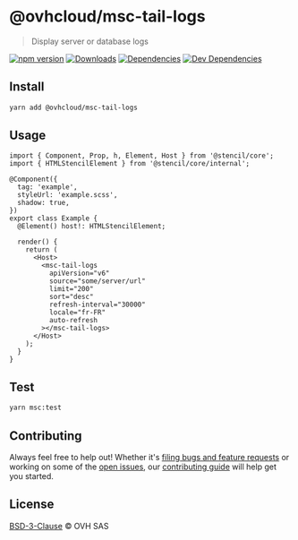 # @ovhcloud/msc-tail-logs

> Display server or database logs

[![npm version](https://badgen.net/npm/v/@ovhcloud/msc-tail-logs)](https://www.npmjs.com/package/@ovhcloud/msc-tail-logs) [![Downloads](https://badgen.net/npm/dt/@ovhcloud/msc-tail-logs)](https://npmjs.com/package/@ovhcloud/msc-tail-logs) [![Dependencies](https://badgen.net/david/dep/ovh/manager/packages/super-components/component/msc-tail-logs)](https://npmjs.com/package/@ovhcloud/msc-tail-logs) [![Dev Dependencies](https://badgen.net/david/dev/ovh/manager/packages/super-components/component/)](https://npmjs.com/package/@ovhcloud/msc-tail-logs?activeTab=dependencies)

## Install

```sh
yarn add @ovhcloud/msc-tail-logs
```

## Usage

```tsx
import { Component, Prop, h, Element, Host } from '@stencil/core';
import { HTMLStencilElement } from '@stencil/core/internal';

@Component({
  tag: 'example',
  styleUrl: 'example.scss',
  shadow: true,
})
export class Example {
  @Element() host!: HTMLStencilElement;

  render() {
    return (
      <Host>
        <msc-tail-logs
          apiVersion="v6"
          source="some/server/url"
          limit="200"
          sort="desc"
          refresh-interval="30000"
          locale="fr-FR"
          auto-refresh
        ></msc-tail-logs>
      </Host>
    );
  }
}
```

## Test

```sh
yarn msc:test
```

## Contributing

Always feel free to help out! Whether it's [filing bugs and feature requests](https://github.com/ovh/manager/issues/new) or working on some of the [open issues](https://github.com/ovh/manager/issues), our [contributing guide](https://github.com/ovh/manager/blob/master/CONTRIBUTING.md) will help get you started.

## License

[BSD-3-Clause](LICENSE) © OVH SAS
